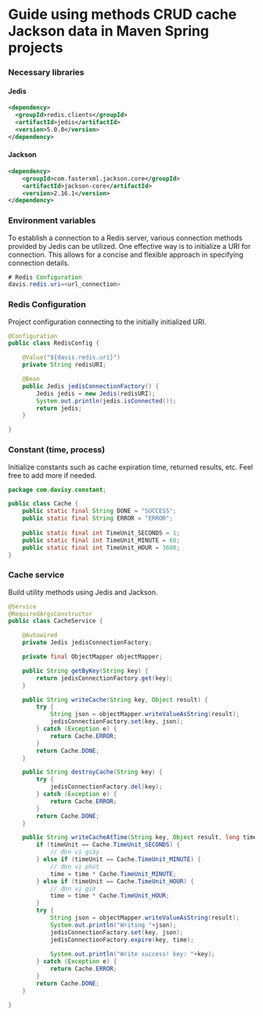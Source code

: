 # Guide using methods CRUD cache Jackson data in Maven Spring projects

### Necessary libraries

#### Jedis
```xml
<dependency>
  <groupId>redis.clients</groupId>
  <artifactId>jedis</artifactId>
  <version>5.0.0</version>
</dependency>
```

#### Jackson
```xml
<dependency>
    <groupId>com.fasterxml.jackson.core</groupId>
    <artifactId>jackson-core</artifactId>
    <version>2.16.1</version>
</dependency>
```

### Environment variables
To establish a connection to a Redis server, various connection methods provided by Jedis can be utilized. One effective way is to initialize a URI for connection. This allows for a concise and flexible approach in specifying connection details.

```java
# Redis Configuration
davis.redis.uri=<url_connection>
```

### Redis Configuration

Project configuration connecting to the initially initialized URI.

```java
@Configuration
public class RedisConfig {

	@Value("${davis.redis.uri}")
	private String redisURI;

	@Bean
	public Jedis jedisConnectionFactory() {
		Jedis jedis = new Jedis(redisURI);
		System.out.println(jedis.isConnected());
		return jedis;
	}

}
```

### Constant (time, process)

Initialize constants such as cache expiration time, returned results, etc. Feel free to add more if needed.

```java
package com.davisy.constant;

public class Cache {
	public static final String DONE = "SUCCESS";
	public static final String ERROR = "ERROR";
	
	public static final int TimeUnit_SECONDS = 1;
	public static final int TimeUnit_MINUTE	= 60;
	public static final int TimeUnit_HOUR = 3600;
}
```

### Cache service

Build utility methods using Jedis and Jackson.

```java
@Service
@RequiredArgsConstructor
public class CacheService {

	@Autowired
	private Jedis jedisConnectionFactory;

	private final ObjectMapper objectMapper;

	public String getByKey(String key) {
		return jedisConnectionFactory.get(key);
	}

	public String writeCache(String key, Object result) {
		try {
			String json = objectMapper.writeValueAsString(result);
			jedisConnectionFactory.set(key, json);
		} catch (Exception e) {
			return Cache.ERROR;
		}
		return Cache.DONE;
	}

	public String destroyCache(String key) {
		try {
			jedisConnectionFactory.del(key);
		} catch (Exception e) {
			return Cache.ERROR;
		}
		return Cache.DONE;
	}

	public String writeCacheAtTime(String key, Object result, long time, int timeUnit) {
		if (timeUnit == Cache.TimeUnit_SECONDS) {
			// đơn vị giây
		} else if (timeUnit == Cache.TimeUnit_MINUTE) {
			// đơn vị phút
			time = time * Cache.TimeUnit_MINUTE;
		} else if (timeUnit == Cache.TimeUnit_HOUR) {
			// đơn vị giờ
			time = time * Cache.TimeUnit_HOUR;
		}
		try {
			String json = objectMapper.writeValueAsString(result);
			System.out.println("Writing "+json);
			jedisConnectionFactory.set(key, json);
			jedisConnectionFactory.expire(key, time);
			
			System.out.println("Write success! key: "+key);
		} catch (Exception e) {
			return Cache.ERROR;
		}
		return Cache.DONE;
	}

}
```


